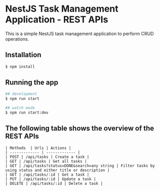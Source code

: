 # NestJS Task Management Application - REST APIs

This is a simple NestJS task management application to perform CRUD operations.

## Installation

```bash
$ npm install
```

## Running the app

```bash
## development
$ npm run start

## watch mode
$ npm run start:dev

```
## The following table shows the overview of the REST APIs

```
| Methods  | Urls | Actions |
| ------------- | ------------- |
| POST | /api/tasks | Create a task |
| GET | /api/tasks | Get all tasks |
| GET | /api/tasks?status=DONE&search=any string | Filter tasks by using status and either title or description |
| GET | /api/tasks/:id | Get a task |
| PUT | /api/tasks/:id | Update a task |
| DELETE | /api/tasks/:id | Delete a task |

```